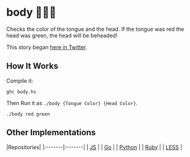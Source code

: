 # body :tongue::dash::nauseated_face:

Checks the color of the tongue and the head. If the tongue was red the head was green, the head will be beheaded!

This story began [here in Twitter](https://twitter.com/mamal72/status/820339540040753152).

## How It Works
Compile it:

```
ghc body.hs
```

Then Run it as `./body {Tongue Color} {Head Color}`.

```
./body red green
```

## Other Implementations

|Repositories|
|:-------|:-------|
| [JS](https://github.com/mamal72/body) |
| [Go](https://github.com/arastu/body/) |
| [Python](https://github.com/ShalbafZadeh/body) |
| [Ruby](https://github.com/prp-e/body) |
| [LESS](https://github.com/javid-izadfar/body) |
